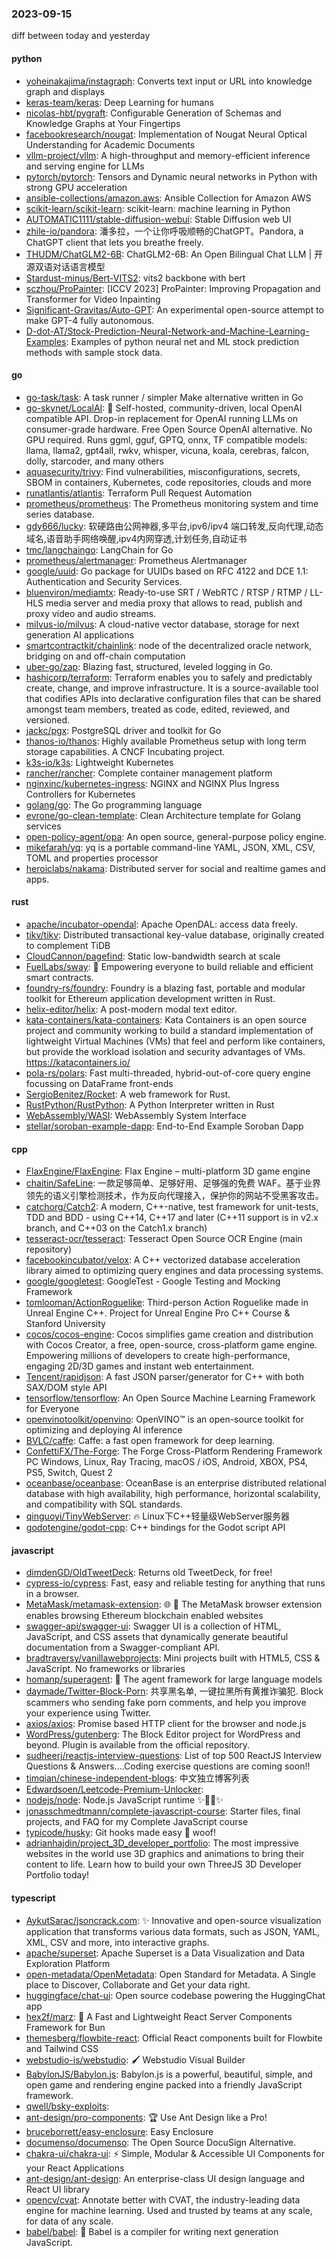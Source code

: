 ### 2023-09-15
diff between today and yesterday

#### python
* [yoheinakajima/instagraph](https://github.com/yoheinakajima/instagraph): Converts text input or URL into knowledge graph and displays
* [keras-team/keras](https://github.com/keras-team/keras): Deep Learning for humans
* [nicolas-hbt/pygraft](https://github.com/nicolas-hbt/pygraft): Configurable Generation of Schemas and Knowledge Graphs at Your Fingertips
* [facebookresearch/nougat](https://github.com/facebookresearch/nougat): Implementation of Nougat Neural Optical Understanding for Academic Documents
* [vllm-project/vllm](https://github.com/vllm-project/vllm): A high-throughput and memory-efficient inference and serving engine for LLMs
* [pytorch/pytorch](https://github.com/pytorch/pytorch): Tensors and Dynamic neural networks in Python with strong GPU acceleration
* [ansible-collections/amazon.aws](https://github.com/ansible-collections/amazon.aws): Ansible Collection for Amazon AWS
* [scikit-learn/scikit-learn](https://github.com/scikit-learn/scikit-learn): scikit-learn: machine learning in Python
* [AUTOMATIC1111/stable-diffusion-webui](https://github.com/AUTOMATIC1111/stable-diffusion-webui): Stable Diffusion web UI
* [zhile-io/pandora](https://github.com/zhile-io/pandora): 潘多拉，一个让你呼吸顺畅的ChatGPT。Pandora, a ChatGPT client that lets you breathe freely.
* [THUDM/ChatGLM2-6B](https://github.com/THUDM/ChatGLM2-6B): ChatGLM2-6B: An Open Bilingual Chat LLM | 开源双语对话语言模型
* [Stardust-minus/Bert-VITS2](https://github.com/Stardust-minus/Bert-VITS2): vits2 backbone with bert
* [sczhou/ProPainter](https://github.com/sczhou/ProPainter): [ICCV 2023] ProPainter: Improving Propagation and Transformer for Video Inpainting
* [Significant-Gravitas/Auto-GPT](https://github.com/Significant-Gravitas/Auto-GPT): An experimental open-source attempt to make GPT-4 fully autonomous.
* [D-dot-AT/Stock-Prediction-Neural-Network-and-Machine-Learning-Examples](https://github.com/D-dot-AT/Stock-Prediction-Neural-Network-and-Machine-Learning-Examples): Examples of python neural net and ML stock prediction methods with sample stock data.

#### go
* [go-task/task](https://github.com/go-task/task): A task runner / simpler Make alternative written in Go
* [go-skynet/LocalAI](https://github.com/go-skynet/LocalAI): 🤖 Self-hosted, community-driven, local OpenAI compatible API. Drop-in replacement for OpenAI running LLMs on consumer-grade hardware. Free Open Source OpenAI alternative. No GPU required. Runs ggml, gguf, GPTQ, onnx, TF compatible models: llama, llama2, gpt4all, rwkv, whisper, vicuna, koala, cerebras, falcon, dolly, starcoder, and many others
* [aquasecurity/trivy](https://github.com/aquasecurity/trivy): Find vulnerabilities, misconfigurations, secrets, SBOM in containers, Kubernetes, code repositories, clouds and more
* [runatlantis/atlantis](https://github.com/runatlantis/atlantis): Terraform Pull Request Automation
* [prometheus/prometheus](https://github.com/prometheus/prometheus): The Prometheus monitoring system and time series database.
* [gdy666/lucky](https://github.com/gdy666/lucky): 软硬路由公网神器,多平台,ipv6/ipv4 端口转发,反向代理,动态域名,语音助手网络唤醒,ipv4内网穿透,计划任务,自动证书
* [tmc/langchaingo](https://github.com/tmc/langchaingo): LangChain for Go
* [prometheus/alertmanager](https://github.com/prometheus/alertmanager): Prometheus Alertmanager
* [google/uuid](https://github.com/google/uuid): Go package for UUIDs based on RFC 4122 and DCE 1.1: Authentication and Security Services.
* [bluenviron/mediamtx](https://github.com/bluenviron/mediamtx): Ready-to-use SRT / WebRTC / RTSP / RTMP / LL-HLS media server and media proxy that allows to read, publish and proxy video and audio streams.
* [milvus-io/milvus](https://github.com/milvus-io/milvus): A cloud-native vector database, storage for next generation AI applications
* [smartcontractkit/chainlink](https://github.com/smartcontractkit/chainlink): node of the decentralized oracle network, bridging on and off-chain computation
* [uber-go/zap](https://github.com/uber-go/zap): Blazing fast, structured, leveled logging in Go.
* [hashicorp/terraform](https://github.com/hashicorp/terraform): Terraform enables you to safely and predictably create, change, and improve infrastructure. It is a source-available tool that codifies APIs into declarative configuration files that can be shared amongst team members, treated as code, edited, reviewed, and versioned.
* [jackc/pgx](https://github.com/jackc/pgx): PostgreSQL driver and toolkit for Go
* [thanos-io/thanos](https://github.com/thanos-io/thanos): Highly available Prometheus setup with long term storage capabilities. A CNCF Incubating project.
* [k3s-io/k3s](https://github.com/k3s-io/k3s): Lightweight Kubernetes
* [rancher/rancher](https://github.com/rancher/rancher): Complete container management platform
* [nginxinc/kubernetes-ingress](https://github.com/nginxinc/kubernetes-ingress): NGINX and NGINX Plus Ingress Controllers for Kubernetes
* [golang/go](https://github.com/golang/go): The Go programming language
* [evrone/go-clean-template](https://github.com/evrone/go-clean-template): Clean Architecture template for Golang services
* [open-policy-agent/opa](https://github.com/open-policy-agent/opa): An open source, general-purpose policy engine.
* [mikefarah/yq](https://github.com/mikefarah/yq): yq is a portable command-line YAML, JSON, XML, CSV, TOML and properties processor
* [heroiclabs/nakama](https://github.com/heroiclabs/nakama): Distributed server for social and realtime games and apps.

#### rust
* [apache/incubator-opendal](https://github.com/apache/incubator-opendal): Apache OpenDAL: access data freely.
* [tikv/tikv](https://github.com/tikv/tikv): Distributed transactional key-value database, originally created to complement TiDB
* [CloudCannon/pagefind](https://github.com/CloudCannon/pagefind): Static low-bandwidth search at scale
* [FuelLabs/sway](https://github.com/FuelLabs/sway): 🌴 Empowering everyone to build reliable and efficient smart contracts.
* [foundry-rs/foundry](https://github.com/foundry-rs/foundry): Foundry is a blazing fast, portable and modular toolkit for Ethereum application development written in Rust.
* [helix-editor/helix](https://github.com/helix-editor/helix): A post-modern modal text editor.
* [kata-containers/kata-containers](https://github.com/kata-containers/kata-containers): Kata Containers is an open source project and community working to build a standard implementation of lightweight Virtual Machines (VMs) that feel and perform like containers, but provide the workload isolation and security advantages of VMs. https://katacontainers.io/
* [pola-rs/polars](https://github.com/pola-rs/polars): Fast multi-threaded, hybrid-out-of-core query engine focussing on DataFrame front-ends
* [SergioBenitez/Rocket](https://github.com/SergioBenitez/Rocket): A web framework for Rust.
* [RustPython/RustPython](https://github.com/RustPython/RustPython): A Python Interpreter written in Rust
* [WebAssembly/WASI](https://github.com/WebAssembly/WASI): WebAssembly System Interface
* [stellar/soroban-example-dapp](https://github.com/stellar/soroban-example-dapp): End-to-End Example Soroban Dapp

#### cpp
* [FlaxEngine/FlaxEngine](https://github.com/FlaxEngine/FlaxEngine): Flax Engine – multi-platform 3D game engine
* [chaitin/SafeLine](https://github.com/chaitin/SafeLine): 一款足够简单、足够好用、足够强的免费 WAF。基于业界领先的语义引擎检测技术，作为反向代理接入，保护你的网站不受黑客攻击。
* [catchorg/Catch2](https://github.com/catchorg/Catch2): A modern, C++-native, test framework for unit-tests, TDD and BDD - using C++14, C++17 and later (C++11 support is in v2.x branch, and C++03 on the Catch1.x branch)
* [tesseract-ocr/tesseract](https://github.com/tesseract-ocr/tesseract): Tesseract Open Source OCR Engine (main repository)
* [facebookincubator/velox](https://github.com/facebookincubator/velox): A C++ vectorized database acceleration library aimed to optimizing query engines and data processing systems.
* [google/googletest](https://github.com/google/googletest): GoogleTest - Google Testing and Mocking Framework
* [tomlooman/ActionRoguelike](https://github.com/tomlooman/ActionRoguelike): Third-person Action Roguelike made in Unreal Engine C++. Project for Unreal Engine Pro C++ Course & Stanford University
* [cocos/cocos-engine](https://github.com/cocos/cocos-engine): Cocos simplifies game creation and distribution with Cocos Creator, a free, open-source, cross-platform game engine. Empowering millions of developers to create high-performance, engaging 2D/3D games and instant web entertainment.
* [Tencent/rapidjson](https://github.com/Tencent/rapidjson): A fast JSON parser/generator for C++ with both SAX/DOM style API
* [tensorflow/tensorflow](https://github.com/tensorflow/tensorflow): An Open Source Machine Learning Framework for Everyone
* [openvinotoolkit/openvino](https://github.com/openvinotoolkit/openvino): OpenVINO™ is an open-source toolkit for optimizing and deploying AI inference
* [BVLC/caffe](https://github.com/BVLC/caffe): Caffe: a fast open framework for deep learning.
* [ConfettiFX/The-Forge](https://github.com/ConfettiFX/The-Forge): The Forge Cross-Platform Rendering Framework PC Windows, Linux, Ray Tracing, macOS / iOS, Android, XBOX, PS4, PS5, Switch, Quest 2
* [oceanbase/oceanbase](https://github.com/oceanbase/oceanbase): OceanBase is an enterprise distributed relational database with high availability, high performance, horizontal scalability, and compatibility with SQL standards.
* [qinguoyi/TinyWebServer](https://github.com/qinguoyi/TinyWebServer): 🔥 Linux下C++轻量级WebServer服务器
* [godotengine/godot-cpp](https://github.com/godotengine/godot-cpp): C++ bindings for the Godot script API

#### javascript
* [dimdenGD/OldTweetDeck](https://github.com/dimdenGD/OldTweetDeck): Returns old TweetDeck, for free!
* [cypress-io/cypress](https://github.com/cypress-io/cypress): Fast, easy and reliable testing for anything that runs in a browser.
* [MetaMask/metamask-extension](https://github.com/MetaMask/metamask-extension): 🌐 🔌 The MetaMask browser extension enables browsing Ethereum blockchain enabled websites
* [swagger-api/swagger-ui](https://github.com/swagger-api/swagger-ui): Swagger UI is a collection of HTML, JavaScript, and CSS assets that dynamically generate beautiful documentation from a Swagger-compliant API.
* [bradtraversy/vanillawebprojects](https://github.com/bradtraversy/vanillawebprojects): Mini projects built with HTML5, CSS & JavaScript. No frameworks or libraries
* [homanp/superagent](https://github.com/homanp/superagent): 🥷 The agent framework for large language models
* [daymade/Twitter-Block-Porn](https://github.com/daymade/Twitter-Block-Porn): 共享黑名单, 一键拉黑所有黄推诈骗犯. Block scammers who sending fake porn comments, and help you improve your experience using Twitter.
* [axios/axios](https://github.com/axios/axios): Promise based HTTP client for the browser and node.js
* [WordPress/gutenberg](https://github.com/WordPress/gutenberg): The Block Editor project for WordPress and beyond. Plugin is available from the official repository.
* [sudheerj/reactjs-interview-questions](https://github.com/sudheerj/reactjs-interview-questions): List of top 500 ReactJS Interview Questions & Answers....Coding exercise questions are coming soon!!
* [timqian/chinese-independent-blogs](https://github.com/timqian/chinese-independent-blogs): 中文独立博客列表
* [Edwardsoen/Leetcode-Premium-Unlocker](https://github.com/Edwardsoen/Leetcode-Premium-Unlocker): 
* [nodejs/node](https://github.com/nodejs/node): Node.js JavaScript runtime ✨🐢🚀✨
* [jonasschmedtmann/complete-javascript-course](https://github.com/jonasschmedtmann/complete-javascript-course): Starter files, final projects, and FAQ for my Complete JavaScript course
* [typicode/husky](https://github.com/typicode/husky): Git hooks made easy 🐶 woof!
* [adrianhajdin/project_3D_developer_portfolio](https://github.com/adrianhajdin/project_3D_developer_portfolio): The most impressive websites in the world use 3D graphics and animations to bring their content to life. Learn how to build your own ThreeJS 3D Developer Portfolio today!

#### typescript
* [AykutSarac/jsoncrack.com](https://github.com/AykutSarac/jsoncrack.com): ✨ Innovative and open-source visualization application that transforms various data formats, such as JSON, YAML, XML, CSV and more, into interactive graphs.
* [apache/superset](https://github.com/apache/superset): Apache Superset is a Data Visualization and Data Exploration Platform
* [open-metadata/OpenMetadata](https://github.com/open-metadata/OpenMetadata): Open Standard for Metadata. A Single place to Discover, Collaborate and Get your data right.
* [huggingface/chat-ui](https://github.com/huggingface/chat-ui): Open source codebase powering the HuggingChat app
* [hex2f/marz](https://github.com/hex2f/marz): 🚀 A Fast and Lightweight React Server Components Framework for Bun
* [themesberg/flowbite-react](https://github.com/themesberg/flowbite-react): Official React components built for Flowbite and Tailwind CSS
* [webstudio-is/webstudio](https://github.com/webstudio-is/webstudio): 🖌 Webstudio Visual Builder
* [BabylonJS/Babylon.js](https://github.com/BabylonJS/Babylon.js): Babylon.js is a powerful, beautiful, simple, and open game and rendering engine packed into a friendly JavaScript framework.
* [qwell/bsky-exploits](https://github.com/qwell/bsky-exploits): 
* [ant-design/pro-components](https://github.com/ant-design/pro-components): 🏆 Use Ant Design like a Pro!
* [bruceborrett/easy-enclosure](https://github.com/bruceborrett/easy-enclosure): Easy Enclosure
* [documenso/documenso](https://github.com/documenso/documenso): The Open Source DocuSign Alternative.
* [chakra-ui/chakra-ui](https://github.com/chakra-ui/chakra-ui): ⚡️ Simple, Modular & Accessible UI Components for your React Applications
* [ant-design/ant-design](https://github.com/ant-design/ant-design): An enterprise-class UI design language and React UI library
* [opencv/cvat](https://github.com/opencv/cvat): Annotate better with CVAT, the industry-leading data engine for machine learning. Used and trusted by teams at any scale, for data of any scale.
* [babel/babel](https://github.com/babel/babel): 🐠 Babel is a compiler for writing next generation JavaScript.
